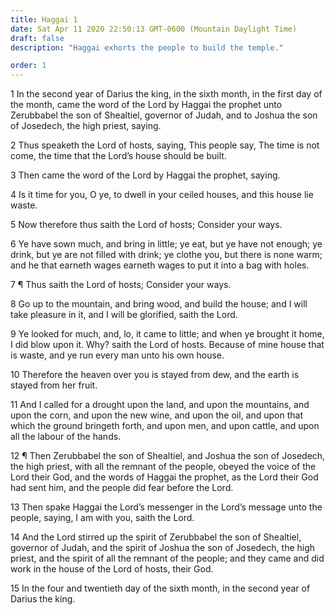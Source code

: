 ```yaml
---
title: Haggai 1
date: Sat Apr 11 2020 22:50:13 GMT-0600 (Mountain Daylight Time)
draft: false
description: "Haggai exhorts the people to build the temple."

order: 1
---
```

    
1 In the second year of Darius the king, in the sixth month, in the first day of the month, came the word of the Lord by Haggai the prophet unto Zerubbabel the son of Shealtiel, governor of Judah, and to Joshua the son of Josedech, the high priest, saying.

2 Thus speaketh the Lord of hosts, saying, This people say, The time is not come, the time that the Lord’s house should be built.

3 Then came the word of the Lord by Haggai the prophet, saying.

4 Is it time for you, O ye, to dwell in your ceiled houses, and this house lie waste.

5 Now therefore thus saith the Lord of hosts; Consider your ways.

6 Ye have sown much, and bring in little; ye eat, but ye have not enough; ye drink, but ye are not filled with drink; ye clothe you, but there is none warm; and he that earneth wages earneth wages to put it into a bag with holes.

7 ¶ Thus saith the Lord of hosts; Consider your ways.

8 Go up to the mountain, and bring wood, and build the house; and I will take pleasure in it, and I will be glorified, saith the Lord.

9 Ye looked for much, and, lo, it came to little; and when ye brought it home, I did blow upon it. Why? saith the Lord of hosts. Because of mine house that is waste, and ye run every man unto his own house.

10 Therefore the heaven over you is stayed from dew, and the earth is stayed from her fruit.

11 And I called for a drought upon the land, and upon the mountains, and upon the corn, and upon the new wine, and upon the oil, and upon that which the ground bringeth forth, and upon men, and upon cattle, and upon all the labour of the hands.

12 ¶ Then Zerubbabel the son of Shealtiel, and Joshua the son of Josedech, the high priest, with all the remnant of the people, obeyed the voice of the Lord their God, and the words of Haggai the prophet, as the Lord their God had sent him, and the people did fear before the Lord.

13 Then spake Haggai the Lord’s messenger in the Lord’s message unto the people, saying, I am with you, saith the Lord.

14 And the Lord stirred up the spirit of Zerubbabel the son of Shealtiel, governor of Judah, and the spirit of Joshua the son of Josedech, the high priest, and the spirit of all the remnant of the people; and they came and did work in the house of the Lord of hosts, their God.

15 In the four and twentieth day of the sixth month, in the second year of Darius the king.
